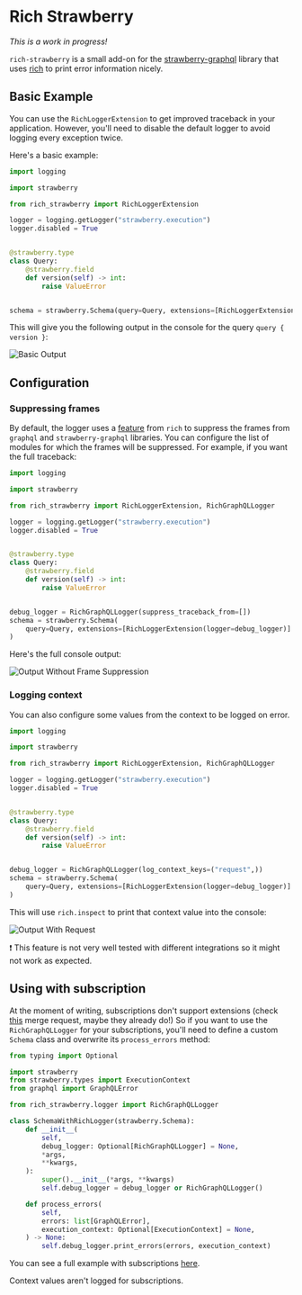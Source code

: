# Rich Strawberry
_This is a work in progress!_

`rich-strawberry` is a small add-on for the [strawberry-graphql](https://github.com/strawberry-graphql/strawberry) library that uses [rich](https://github.com/Textualize/rich) to print error information nicely.

## Basic Example
You can use the `RichLoggerExtension` to get improved traceback in your application. However, you'll need to disable the
default logger to avoid logging every exception twice.

 Here's a basic example:
```python
import logging

import strawberry

from rich_strawberry import RichLoggerExtension

logger = logging.getLogger("strawberry.execution")
logger.disabled = True


@strawberry.type
class Query:
    @strawberry.field
    def version(self) -> int:
        raise ValueError


schema = strawberry.Schema(query=Query, extensions=[RichLoggerExtension()])
```

This will give you the following output in the console for the query `query { version }`:

![Basic Output](https://github.com/Zlira/rich-strawberry/raw/main/imgs/basic.svg)

## Configuration
### Suppressing frames
By default, the logger uses a [feature](https://rich.readthedocs.io/en/stable/traceback.html#suppressing-frames) from `rich` to suppress the frames from `graphql` and `strawberry-graphql` libraries. You can configure the list of modules for which the frames will be suppressed. For example, if you want the full traceback:
```python
import logging

import strawberry

from rich_strawberry import RichLoggerExtension, RichGraphQLLogger

logger = logging.getLogger("strawberry.execution")
logger.disabled = True


@strawberry.type
class Query:
    @strawberry.field
    def version(self) -> int:
        raise ValueError


debug_logger = RichGraphQLLogger(suppress_traceback_from=[])
schema = strawberry.Schema(
    query=Query, extensions=[RichLoggerExtension(logger=debug_logger)]
)
```
Here's the full console output:

![Output Without Frame Suppression](https://github.com/Zlira/rich-strawberry/raw/main/imgs/without_frame_suppression.svg)

### Logging context
You can also configure some values from the context to be logged on error.
```python
import logging

import strawberry

from rich_strawberry import RichLoggerExtension, RichGraphQLLogger

logger = logging.getLogger("strawberry.execution")
logger.disabled = True


@strawberry.type
class Query:
    @strawberry.field
    def version(self) -> int:
        raise ValueError


debug_logger = RichGraphQLLogger(log_context_keys=("request",))
schema = strawberry.Schema(
    query=Query, extensions=[RichLoggerExtension(logger=debug_logger)]
)
```
This will use `rich.inspect` to print that context value into the console:


![Output With Request](https://github.com/Zlira/rich-strawberry/raw/main/imgs/with_request.svg)

❗ This feature is not very well tested with different integrations so it might not work as expected.


## Using with subscription
At the moment of writing, subscriptions don't support extensions (check [this](https://github.com/strawberry-graphql/strawberry/pull/2430) merge request, maybe they already do!) So if you want to use the `RichGraphQLLogger` for your subscriptions, you'll need
to define a custom `Schema` class and overwrite its `process_errors` method:

```python
from typing import Optional

import strawberry
from strawberry.types import ExecutionContext
from graphql import GraphQLError

from rich_strawberry.logger import RichGraphQLLogger

class SchemaWithRichLogger(strawberry.Schema):
    def __init__(
        self,
        debug_logger: Optional[RichGraphQLLogger] = None,
        *args,
        **kwargs,
    ):
        super().__init__(*args, **kwargs)
        self.debug_logger = debug_logger or RichGraphQLLogger()

    def process_errors(
        self,
        errors: list[GraphQLError],
        execution_context: Optional[ExecutionContext] = None,
    ) -> None:
        self.debug_logger.print_errors(errors, execution_context)
```
You can see a full example with subscriptions [here](https://github.com/Zlira/rich-strawberry/blob/main/example/example_with_subscription.py).

Context values aren't logged for subscriptions.
